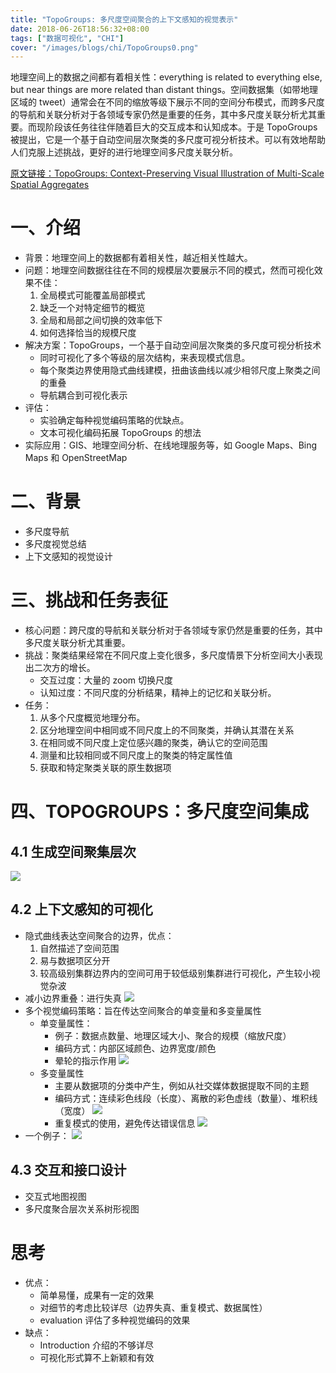 ```yaml
---
title: "TopoGroups: 多尺度空间聚合的上下文感知的视觉表示"
date: 2018-06-26T18:56:32+08:00
tags: ["数据可视化", "CHI"]
cover: "/images/blogs/chi/TopoGroups0.png"
---
```


地理空间上的数据之间都有着相关性：everything is related to everything else, but near things are more related than distant things。空间数据集（如带地理区域的 tweet）通常会在不同的缩放等级下展示不同的空间分布模式，而跨多尺度的导航和关联分析对于各领域专家仍然是重要的任务，其中多尺度关联分析尤其重要。而现阶段该任务往往伴随着巨大的交互成本和认知成本。于是 TopoGroups 被提出，它是一个基于自动空间层次聚类的多尺度可视分析技术。可以有效地帮助人们克服上述挑战，更好的进行地理空间多尺度关联分析。

<!--more-->

[原文链接：TopoGroups: Context-Preserving Visual Illustration of Multi-Scale Spatial Aggregates](https://dl.acm.org/citation.cfm?id=3025801)

# 一、介绍
- 背景：地理空间上的数据都有着相关性，越近相关性越大。
- 问题：地理空间数据往往在不同的规模层次要展示不同的模式，然而可视化效果不佳：
	1. 全局模式可能覆盖局部模式
	2. 缺乏一个对特定细节的概览
	3. 全局和局部之间切换的效率低下
	4. 如何选择恰当的规模尺度
- 解决方案：TopoGroups，一个基于自动空间层次聚类的多尺度可视分析技术
	- 同时可视化了多个等级的层次结构，来表现模式信息。
	- 每个聚类边界使用隐式曲线建模，扭曲该曲线以减少相邻尺度上聚类之间的重叠
	- 导航耦合到可视化表示
- 评估：
	- 实验确定每种视觉编码策略的优缺点。
	- 文本可视化编码拓展 TopoGroups 的想法
- 实际应用：GIS、地理空间分析、在线地理服务等，如 Google Maps、Bing Maps 和 OpenStreetMap

# 二、背景
- 多尺度导航
- 多尺度视觉总结
- 上下文感知的视觉设计

# 三、挑战和任务表征
- 核心问题：跨尺度的导航和关联分析对于各领域专家仍然是重要的任务，其中多尺度关联分析尤其重要。
- 挑战：聚类结果经常在不同尺度上变化很多，多尺度情景下分析空间大小表现出二次方的增长。
	- 交互过度：大量的 zoom 切换尺度
	- 认知过度：不同尺度的分析结果，精神上的记忆和关联分析。
- 任务：
	1. 从多个尺度概览地理分布。
	2. 区分地理空间中相同或不同尺度上的不同聚类，并确认其潜在关系
	3. 在相同或不同尺度上定位感兴趣的聚类，确认它的空间范围
	4. 测量和比较相同或不同尺度上的聚类的特定属性值
	5. 获取和特定聚类关联的原生数据项


# 四、TOPOGROUPS：多尺度空间集成
## 4.1 生成空间聚集层次
![](/images/blogs/chi/TopoGroups1.png)

## 4.2 上下文感知的可视化
- 隐式曲线表达空间聚合的边界，优点：
	1. 自然描述了空间范围
	2. 易与数据项区分开
	3. 较高级别集群边界内的空间可用于较低级别集群进行可视化，产生较小视觉杂波
- 减小边界重叠：进行失真
	![](/images/blogs/chi/TopoGroups7.png)
- 多个视觉编码策略：旨在传达空间聚合的单变量和多变量属性
	- 单变量属性：
		- 例子：数据点数量、地理区域大小、聚合的规模（缩放尺度）
		- 编码方式：内部区域颜色、边界宽度/颜色
		- 晕轮的指示作用
			![](/images/blogs/chi/TopoGroups3.png)
	- 多变量属性
		- 主要从数据项的分类中产生，例如从社交媒体数据提取不同的主题
		- 编码方式：连续彩色线段（长度）、离散的彩色虚线（数量）、堆积线（宽度）
			![](/images/blogs/chi/TopoGroups4.png)
		- 重复模式的使用，避免传达错误信息
			![](/images/blogs/chi/TopoGroups5.png)
- 一个例子：
	![](/images/blogs/chi/TopoGroups6.png)
	
## 4.3 交互和接口设计
- 交互式地图视图
- 多尺度聚合层次关系树形视图
	

# 思考
- 优点：
	- 简单易懂，成果有一定的效果
	- 对细节的考虑比较详尽（边界失真、重复模式、数据属性）
	- evaluation 评估了多种视觉编码的效果
- 缺点：
	- Introduction 介绍的不够详尽
	- 可视化形式算不上新颖和有效
